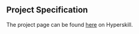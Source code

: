## Project Specification

The project page can be found [here](https://hyperskill.org/projects/76?track=1) on Hyperskill.